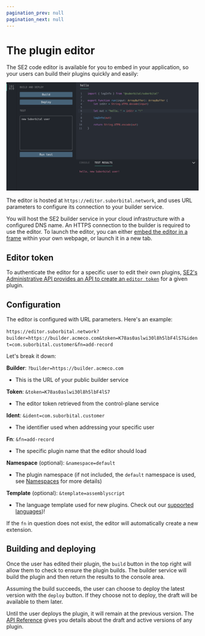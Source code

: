 ```yaml
---
pagination_prev: null
pagination_next: null
---
```


# The plugin editor

The SE2 code editor is available for you to embed in your application, so your users can build their plugins quickly and easily:

![SE2 editor containing a 'Hello' plugin](../../assets/editor-screen.png)

The editor is hosted at `https://editor.suborbital.network`, and uses URL parameters to configure its connection to your builder service.

You will host the SE2 builder service in your cloud infrastructure with a configured DNS name. An HTTPS connection to the builder is required to use the editor.
To launch the editor, you can either [embed the editor in a frame](https://developer.mozilla.org/en-US/docs/Web/HTML/Element/iframe) within your own webpage, or launch it in a new tab.

## Editor token

To authenticate the editor for a specific user to edit their own plugins, [SE2's Administrative API provides an API to create an `editor token`](https://suborbital-compute.readme.io/reference/gettoken) for a given plugin.

## Configuration

The editor is configured with URL parameters. Here's an example:

`https://editor.suborbital.network?builder=https://builder.acmeco.com&token=K78as0aslwi30l8h5lbF4lS7&ident=com.suborbital.customer&fn=add-record`

Let's break it down:

**Builder**: `?builder=https://builder.acmeco.com`

* This is the URL of your public builder service

**Token**: `&token=K78as0aslwi30l8h5lbF4lS7`

* The editor token retrieved from the control-plane service

**Ident**: `&ident=com.suborbital.customer`

* The identifier used when addressing your specific user

**Fn**: `&fn=add-record`

* The specific plugin name that the editor should load

**Namespace** (optional): `&namespace=default`

* The plugin namespace (if not included, the `default` namespace is used, see [Namespaces](docs/se2/customizing-plugins/namespaces.md) for more details)

**Template** (optional): `&template=assemblyscript`

* The language template used for new plugins. Check out our [supported  languages](../../reference/language-support.md))!

If the `fn` in question does not exist, the editor will automatically create a new extension.

## Building and deploying

Once the user has edited their plugin, the `build` button in the top right will allow them to check to ensure the plugin builds. The builder service will build the plugin and then return the results to the console area.

Assuming the build succeeds, the user can choose to deploy the latest version with the `deploy` button. If they choose not to deploy, the draft will be available to them later.

Until the user deploys the plugin, it will remain at the previous version. The [API Reference](https://reference.suborbital.dev/) gives you details about the draft and active versions of any plugin.
